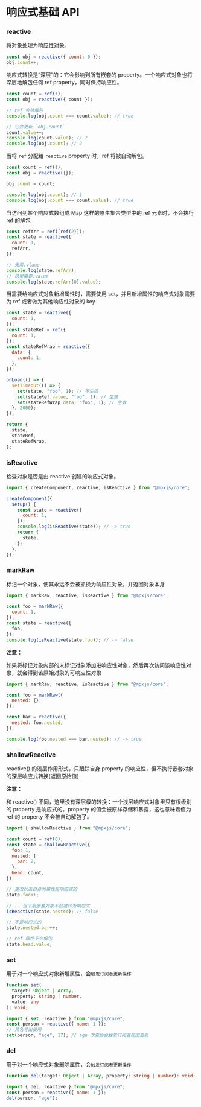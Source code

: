 # 响应式基础 API

### reactive

将对象处理为响应性对象。

```js
const obj = reactive({ count: 0 });
obj.count++;
```

响应式转换是“深层”的：它会影响到所有嵌套的 property。一个响应式对象也将深层地解包任何 ref property，同时保持响应性。

```js
const count = ref(1);
const obj = reactive({ count });

// ref 会被解包
console.log(obj.count === count.value); // true

// 它会更新 `obj.count`
count.value++;
console.log(count.value); // 2
console.log(obj.count); // 2
```

当将 `ref` 分配给 `reactive` property 时，ref 将被自动解包。

```ts
const count = ref(1);
const obj = reactive({});

obj.count = count;

console.log(obj.count); // 1
console.log(obj.count === count.value); // true
```

当访问到某个响应式数组或 Map 这样的原生集合类型中的 ref 元素时，不会执行 ref 的解包

```js
const refArr = ref([ref(2)]);
const state = reactive({
  count: 1,
  refArr,
});

// 无需.vlaue
console.log(state.refArr);
// 这里需要.value
console.log(state.refArr[0].value);
```

当需要给响应式对象新增属性时，需要使用 set，并且新增属性的响应式对象需要为 ref 或者做为其他响应性对象的 key

```js
const state = reactive({
  count: 1,
});
const stateRef = ref({
  count: 1,
});
const stateRefWrap = reactive({
  data: {
    count: 1,
  },
});

onLoad(() => {
  setTimeout(() => {
    set(state, "foo", 1); // 不生效
    set(stateRef.value, "foo", 1); // 生效
    set(stateRefWrap.data, "foo", 1); // 生效
  }, 2000);
});

return {
  state,
  stateRef,
  stateRefWrap,
};
```

### isReactive

检查对象是否是由 reactive 创建的响应式对象。

```js
import { createComponent, reactive, isReactive } from "@mpxjs/core";

createComponent({
  setup() {
    const state = reactive({
      count: 1,
    });
    console.log(isReactive(state)); // -> true
    return {
      state,
    };
  },
});
```

### markRaw

标记一个对象，使其永远不会被抓换为响应性对象，并返回对象本身

```js
import { markRaw, reactive, isReactive } from "@mpxjs/core";

const foo = markRaw({
  count: 1,
});
const state = reactive({
  foo,
});
console.log(isReactive(state.foo)); // -> false
```

**注意：**

如果将标记对象内部的未标记对象添加进响应性对象，然后再次访问该响应性对象，就会得到该原始对象的可响应性对象

```js
import { markRaw, reactive, isReactive } from "@mpxjs/core";

const foo = markRaw({
  nested: {},
});

const bar = reactive({
  nested: foo.nested,
});

console.log(foo.nested === bar.nested); // -> true
```

### shallowReactive

reactive() 的浅层作用形式，只跟踪自身 property 的响应性，但不执行嵌套对象的深层响应式转换(返回原始值)

**注意：**

和 reactive() 不同，这里没有深层级的转换：一个浅层响应式对象里只有根级别的 property 是响应式的。property 的值会被原样存储和暴露，这也意味着值为 ref 的 property 不会被自动解包了。

```js
import { shallowReactive } from "@mpxjs/core";

const count = ref(0);
const state = shallowReactive({
  foo: 1,
  nested: {
    bar: 2,
  },
  head: count,
});

// 更改状态自身的属性是响应式的
state.foo++;

// ...但下层嵌套对象不会被转为响应式
isReactive(state.nested); // false

// 不是响应式的
state.nested.bar++;

// ref 属性不会解包
state.head.value;
```

### set

用于对一个响应式对象新增属性，会`触发订阅者更新操作`

```ts
function set(
  target: Object | Array,
  property: string | number,
  value: any
): void;
```

```js
import { set, reactive } from "@mpxjs/core";
const person = reactive({ name: 1 });
// 具名导出使用
set(person, "age", 17); // age 改变后会触发订阅者视图更新
```

### del

用于对一个响应式对象删除属性，会`触发订阅者更新操作`

```ts
function del(target: Object | Array, property: string | number): void;
```

```js
import { del, reactive } from "@mpxjs/core";
const person = reactive({ name: 1 });
del(person, "age");
```
